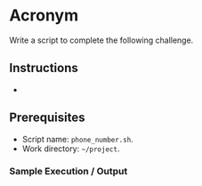 # Acronym

Write a script to complete the following challenge.

## Instructions

- 

## Prerequisites

- Script name: `phone_number.sh`.
- Work directory: `~/project`.

### Sample Execution / Output
